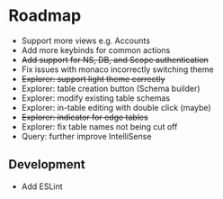 # Roadmap

- Support more views e.g. Accounts
- Add more keybinds for common actions
- ~~Add support for NS, DB, and Scope authentication~~
- Fix issues with monaco incorrectly switching theme
- ~~Explorer: support light theme correctly~~
- Explorer: table creation button (Schema builder)
- Explorer: modify existing table schemas
- Explorer: in-table editing with double click (maybe)
- ~~Explorer: indicator for edge tables~~
- Explorer: fix table names not being cut off
- Query: further improve IntelliSense

## Development

- Add ESLint